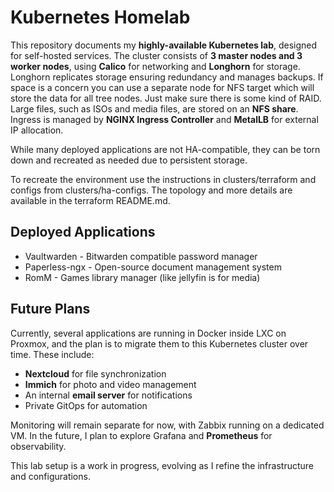 # Kubernetes Homelab

This repository documents my **highly-available Kubernetes lab**, designed
for self-hosted services. The cluster consists of **3 master nodes and
3 worker nodes**, using **Calico** for networking and **Longhorn** for storage.
Longhorn replicates storage ensuring redundancy and manages backups.
If space is a concern you can use a separate node for NFS target which will
store the data for all tree nodes. Just make sure there is some kind of RAID.
Large files, such as ISOs and media files, are stored on an **NFS share**.
Ingress is managed by **NGINX Ingress Controller** and **MetalLB** for
external IP allocation.

While many deployed applications are not HA-compatible, they can be torn down
and recreated as needed due to persistent storage.

To recreate the environment use the instructions in clusters/terraform and
configs from clusters/ha-configs. The topology and more details are
available in the terraform README.md.

## Deployed Applications

* Vaultwarden - Bitwarden compatible password manager
* Paperless-ngx - Open-source document management system
* RomM - Games library manager (like jellyfin is for media)

## Future Plans

Currently, several applications are running in Docker inside LXC on Proxmox,
and the plan is to migrate them to this Kubernetes cluster over time. These include:

* **Nextcloud** for file synchronization
* **Immich** for photo and video management
* An internal **email server** for notifications
* Private GitOps for automation

Monitoring will remain separate for now, with Zabbix running on a
dedicated VM. In the future, I plan to explore Grafana and
**Prometheus** for observability.

This lab setup is a work in progress, evolving as
I refine the infrastructure and configurations.
